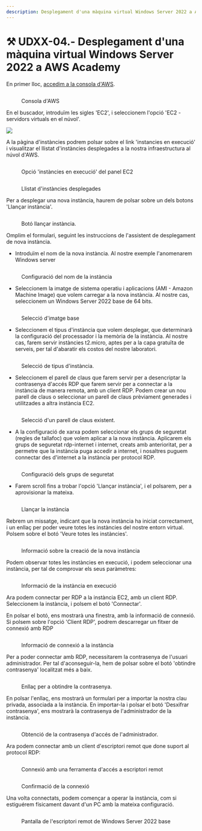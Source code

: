 ```yaml
---
description: Desplegament d'una màquina virtual Windows Server 2022 a AWS Academy
---
```


# ⚒ UDXX-04.- Desplegament d'una màquina virtual Windows Server 2022 a AWS Academy

En primer lloc, [accedim a la consola d'AWS](../).

<figure><img src="../.gitbook/assets/image (3) (1).png" alt=""><figcaption><p>Consola d'AWS</p></figcaption></figure>

En el buscador, introduïm les sigles 'EC2', i seleccionem l'opció 'EC2 - servidors virtuals en el núvol'.

![](<../.gitbook/assets/image (2) (1) (1).png>)&#x20;

A la pàgina d'instàncies podrem polsar sobre el link 'instancies en execució' i visualitzar el llistat d'instàncies desplegades a la nostra infraestructura al núvol d'AWS. &#x20;

<figure><img src="../.gitbook/assets/image (102).png" alt=""><figcaption><p>Opció 'instàncies en execució' del panel EC2</p></figcaption></figure>

<figure><img src="../.gitbook/assets/image (103).png" alt=""><figcaption><p>Llistat d'instàncies desplegades</p></figcaption></figure>

Per a desplegar una nova instància, haurem de polsar sobre un dels botons 'Llançar instància'.

<figure><img src="../.gitbook/assets/image (104).png" alt=""><figcaption><p>Botó llançar instància.</p></figcaption></figure>

Omplim el formulari, seguint les instruccions de l'assistent de desplegament de nova instància.&#x20;

* Introduïm el nom de la nova instància. Al nostre exemple l'anomenarem Windows server

<figure><img src="../.gitbook/assets/image (159).png" alt=""><figcaption><p>Configuració del nom de la instància</p></figcaption></figure>

* Seleccionem la imatge de sistema operatiu i aplicacions (AMI - Amazon Machine Image) que volem carregar a la nova instància. Al nostre cas, seleccionem un Windows Server 2022 base de 64 bits.

<figure><img src="../.gitbook/assets/image (160).png" alt=""><figcaption><p>Selecció d'imatge base</p></figcaption></figure>

* Seleccionem el tipus d'instància que volem desplegar, que determinarà la configuració del processador i la memòria de la instància. Al nostre cas, farem servir instàncies t2.micro, aptes per a la capa gratuïta de serveis, per tal d'abaratir els costos del nostre laboratori.

<figure><img src="../.gitbook/assets/image (107).png" alt=""><figcaption><p>Selecció de tipus d'instància.</p></figcaption></figure>

* Seleccionem el parell de claus que farem servir per a desencriptar la contrasenya d'accés RDP que farem servir per a connectar a la instància de manera remota, amb un client RDP. Podem crear un nou parell de claus o seleccionar un parell de claus prèviament generades i utilitzades a altra instància EC2.

<figure><img src="../.gitbook/assets/image (161).png" alt=""><figcaption><p>Selecció d'un parell de claus existent.</p></figcaption></figure>

* A la configuració de xarxa podem seleccionar els grups de seguretat (regles de tallafoc) que volem aplicar a la nova instància.  Aplicarem els grups de seguretat rdp-internet i internet, creats amb anterioritat, per a permetre que la instància puga accedir a internet, i nosaltres puguem connectar des d'internet a la instància per protocol RDP.

<figure><img src="../.gitbook/assets/image (162).png" alt=""><figcaption><p>Configuració dels grups de seguretat</p></figcaption></figure>

* Farem scroll fins a trobar l'opció 'Llançar instància', i el polsarem, per a aprovisionar la mateixa.&#x20;

<figure><img src="../.gitbook/assets/image (112).png" alt=""><figcaption><p>Llançar la instància</p></figcaption></figure>

Rebrem un missatge, indicant que la nova instància ha iniciat correctament, i un enllaç per poder veure totes les instàncies del nostre entorn virtual. Polsem sobre el botó 'Veure totes les instàncies'.

<figure><img src="../.gitbook/assets/image (113).png" alt=""><figcaption><p>Informació sobre la creació de la nova instància</p></figcaption></figure>

Podem observar totes les instàncies en execució, i podem seleccionar una instància, per tal de comprovar els seus paràmetres:

<figure><img src="../.gitbook/assets/image (164).png" alt=""><figcaption><p>Informació de la instància en execució</p></figcaption></figure>

Ara podem connectar per RDP a la instància EC2, amb un client RDP. Seleccionem la instància, i polsem el botó 'Connectar'.

En polsar el botó, ens mostrarà una finestra, amb la informació de connexió. Si polsem sobre l'opció 'Client RDP', podrem descarregar un fitxer de connexió amb RDP

<figure><img src="../.gitbook/assets/image (165).png" alt=""><figcaption><p>Informació de connexió a la instància</p></figcaption></figure>

Per a poder connectar amb RDP, necessitarem la contrasenya de l'usuari administrador. Per tal d'aconseguir-la, hem de polsar sobre el botó 'obtindre contrasenya' localitzat més a baix.

<figure><img src="../.gitbook/assets/image (166).png" alt=""><figcaption><p>Enllaç per a obtindre la contrasenya.</p></figcaption></figure>

En polsar l'enllaç, ens mostrarà un formulari per a importar la nostra clau privada, associada a la instància. En importar-la i polsar el botó 'Desxifrar contrasenya', ens mostrarà la contrasenya de l'administrador de la instància.&#x20;

<figure><img src="../.gitbook/assets/image (167).png" alt=""><figcaption><p>Obtenció de la contrasenya d'accés de l'administrador.</p></figcaption></figure>

Ara podem connectar amb un client d'escriptori remot que done suport al protocol RDP:

<figure><img src="../.gitbook/assets/image (168).png" alt=""><figcaption><p>Connexió amb una ferramenta d'accés a escriptori remot</p></figcaption></figure>

<figure><img src="../.gitbook/assets/image (169).png" alt=""><figcaption><p>Confirmació de la connexió</p></figcaption></figure>

Una volta connectats, podem començar a operar la instància, com si estiguérem físicament davant d'un PC amb la mateixa configuració.

<figure><img src="../.gitbook/assets/image (170).png" alt=""><figcaption><p>Pantalla de l'escriptori remot de Windows Server 2022 base</p></figcaption></figure>
